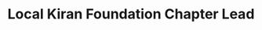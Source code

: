 ---
title: "Local Kiran Foundation Chapter Lead"
about: "We are seeking dedicated and motivated Local Chapter Leads to start, oversee, and coordinate activities for our chapters. As a Local Chapter Lead, you will be responsible for fostering a sense of community, building a team, organizing events, and facilitating engagement among members. If you are a proactive and enthusiastic individual with excellent organizational and leadership skills, we invite you to join our team."
startDate: "Immediate"
duration: "12 Months"
timeCommitment: "10 hr/week"
teamSize: "3-5"
responsibilities: |
  - Developing and executing a strategic plan for chapter growth, engagement, and impact.
  - Organizing regular meetings, events, and networking opportunities to foster community and collaboration among members.
  - Recruiting and onboarding new members, ensuring they understand the Foundation's goals and activities.
  - Aligning our chapter with the Foundation's goals and objectives by attending monthly meetings with the Foundation's leadership team.
  - Representing our chapter at local and regional events, conferences, and meetings.
requirements: |
  - Excellent communication and interpersonal skills.
  - Strong problem-solving abilities with attention to detail.
  - Capability to motivate and lead other volunteers.
  - Experience in event planning, coordination, and execution.
---